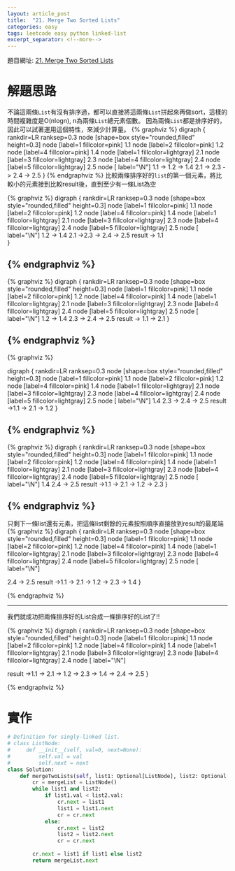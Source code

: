 ```yaml
---
layout: article_post
title:  "21. Merge Two Sorted Lists"
categories: easy
tags: leetcode easy python linked-list
excerpt_separator: <!--more-->
---
```


題目網址: [21. Merge Two Sorted Lists](https://leetcode.com/problems/merge-two-sorted-lists/description/)

# 解題思路
不論這兩條`List`有沒有排序過，都可以直接將這兩條`List`拼起來再做sort，這樣的時間複雜度是O(nlogn), n為兩條`List`總元素個數。
因為兩條`List`都是排序好的，因此可以試著運用這個特性，來減少計算量。
{% graphviz %}
digraph {
rankdir=LR
ranksep=0.3
node [shape=box style="rounded,filled" height=0.3]
node [label=1 fillcolor=pink] 1.1
node [label=2 fillcolor=pink] 1.2
node [label=4 fillcolor=pink] 1.4
node [label=1 fillcolor=lightgray] 2.1
node [label=3 fillcolor=lightgray] 2.3
node [label=4 fillcolor=lightgray] 2.4
node [label=5 fillcolor=lightgray] 2.5
node [ label="\N"]
1.1 -> 1.2 -> 1.4
2.1 -> 2.3 -> 2.4 -> 2.5
}
{% endgraphviz %}
比較兩條排序好的`list`的第一個元素，將比較小的元素接到比較result後，直到至少有一條List為空

{% graphviz %}
digraph {
rankdir=LR
ranksep=0.3
node [shape=box style="rounded,filled" height=0.3]
node [label=1 fillcolor=pink] 1.1
node [label=2 fillcolor=pink] 1.2
node [label=4 fillcolor=pink] 1.4
node [label=1 fillcolor=lightgray] 2.1
node [label=3 fillcolor=lightgray] 2.3
node [label=4 fillcolor=lightgray] 2.4
node [label=5 fillcolor=lightgray] 2.5
node [ label="\N"]
1.2 -> 1.4
2.1 ->2.3 -> 2.4 -> 2.5
result -> 1.1  
}

{% endgraphviz %}
---

{% graphviz %}
digraph {
rankdir=LR
ranksep=0.3
node [shape=box style="rounded,filled" height=0.3]
node [label=1 fillcolor=pink] 1.1
node [label=2 fillcolor=pink] 1.2
node [label=4 fillcolor=pink] 1.4
node [label=1 fillcolor=lightgray] 2.1
node [label=3 fillcolor=lightgray] 2.3
node [label=4 fillcolor=lightgray] 2.4
node [label=5 fillcolor=lightgray] 2.5
node [ label="\N"]
1.2 -> 1.4
2.3 -> 2.4 -> 2.5
result -> 1.1 -> 2.1
}

{% endgraphviz %}
---

{% graphviz %}

digraph {
rankdir=LR
ranksep=0.3
node [shape=box style="rounded,filled" height=0.3]
node [label=1 fillcolor=pink] 1.1
node [label=2 fillcolor=pink] 1.2
node [label=4 fillcolor=pink] 1.4
node [label=1 fillcolor=lightgray] 2.1
node [label=3 fillcolor=lightgray] 2.3
node [label=4 fillcolor=lightgray] 2.4
node [label=5 fillcolor=lightgray] 2.5
node [ label="\N"]
1.4
2.3 -> 2.4 -> 2.5
result ->1.1 -> 2.1 -> 1.2
}

{% endgraphviz %}
---
{% graphviz %}
digraph {
rankdir=LR
ranksep=0.3
node [shape=box style="rounded,filled" height=0.3]
node [label=1 fillcolor=pink] 1.1
node [label=2 fillcolor=pink] 1.2
node [label=4 fillcolor=pink] 1.4
node [label=1 fillcolor=lightgray] 2.1
node [label=3 fillcolor=lightgray] 2.3
node [label=4 fillcolor=lightgray] 2.4
node [label=5 fillcolor=lightgray] 2.5
node [ label="\N"]
1.4
2.4 -> 2.5
result ->1.1 -> 2.1 -> 1.2 -> 2.3
}

{% endgraphviz %}
---
只剩下一條list還有元素，把這條list剩餘的元素按照順序直接放到result的最尾端
{% graphviz %}
digraph {
rankdir=LR
ranksep=0.3
node [shape=box style="rounded,filled" height=0.3]
node [label=1 fillcolor=pink] 1.1
node [label=2 fillcolor=pink] 1.2
node [label=4 fillcolor=pink] 1.4
node [label=1 fillcolor=lightgray] 2.1
node [label=3 fillcolor=lightgray] 2.3
node [label=4 fillcolor=lightgray] 2.4
node [label=5 fillcolor=lightgray] 2.5
node [ label="\N"]

2.4 -> 2.5
result ->1.1 -> 2.1 -> 1.2 -> 2.3 -> 1.4
}

{% endgraphviz %}

---
我們就成功把兩條排序好的List合成一條排序好的List了!!

{% graphviz %}
digraph {
rankdir=LR
ranksep=0.3
node [shape=box style="rounded,filled" height=0.3]
node [label=1 fillcolor=pink] 1.1
node [label=2 fillcolor=pink] 1.2
node [label=4 fillcolor=pink] 1.4
node [label=1 fillcolor=lightgray] 2.1
node [label=3 fillcolor=lightgray] 2.3
node [label=4 fillcolor=lightgray] 2.4
node [ label="\N"]

result ->1.1 -> 2.1 -> 1.2 -> 2.3 -> 1.4 -> 2.4 -> 2.5
}

{% endgraphviz %}

# 實作
```python
# Definition for singly-linked list.
# class ListNode:
#     def __init__(self, val=0, next=None):
#         self.val = val
#         self.next = next
class Solution:
    def mergeTwoLists(self, list1: Optional[ListNode], list2: Optional[ListNode]) -> Optional[ListNode]:
        cr = mergeList = ListNode()
        while list1 and list2:
            if list1.val < list2.val:
                cr.next = list1
                list1 = list1.next
                cr = cr.next
            else:
                cr.next = list2
                list2 = list2.next
                cr = cr.next
        
        cr.next = list1 if list1 else list2
        return mergeList.next
```
